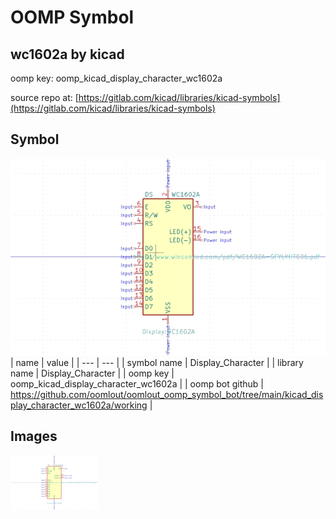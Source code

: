 # OOMP Symbol  
## wc1602a  by kicad  
  
oomp key: oomp_kicad_display_character_wc1602a  
  
source repo at: [https://gitlab.com/kicad/libraries/kicad-symbols](https://gitlab.com/kicad/libraries/kicad-symbols)  
## Symbol  
  
[![working.png](working_600.png)](working.png)  
| name | value | 
| --- | --- | 
| symbol name | Display_Character | 
| library name | Display_Character | 
| oomp key | oomp_kicad_display_character_wc1602a | 
| oomp bot github | https://github.com/oomlout/oomlout_oomp_symbol_bot/tree/main/kicad_display_character_wc1602a/working | 
## Images  
  
[![working.png](working_140.png)](working.png)  
